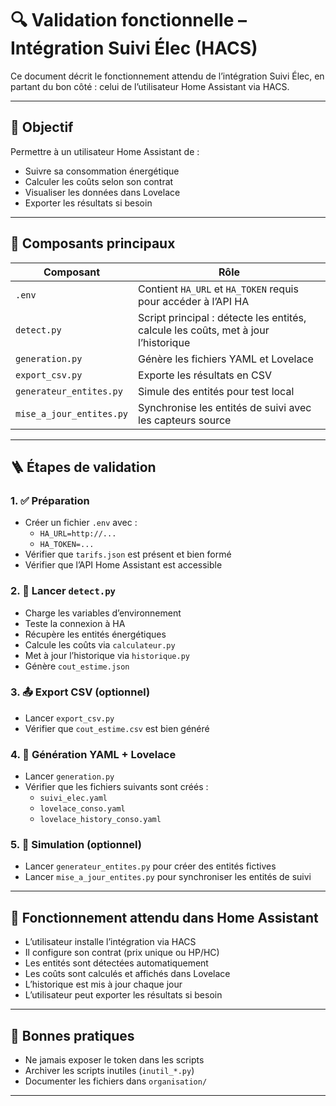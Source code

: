 # 🔍 Validation fonctionnelle – Intégration Suivi Élec (HACS)

Ce document décrit le fonctionnement attendu de l’intégration Suivi Élec, en partant du bon côté : celui de l’utilisateur Home Assistant via HACS.

---

## 🎯 Objectif

Permettre à un utilisateur Home Assistant de :
- Suivre sa consommation énergétique
- Calculer les coûts selon son contrat
- Visualiser les données dans Lovelace
- Exporter les résultats si besoin

---

## 🧩 Composants principaux

| Composant              | Rôle                                                                 |
|------------------------|----------------------------------------------------------------------|
| `.env`                 | Contient `HA_URL` et `HA_TOKEN` requis pour accéder à l’API HA       |
| `detect.py`            | Script principal : détecte les entités, calcule les coûts, met à jour l’historique |
| `generation.py`        | Génère les fichiers YAML et Lovelace                                 |
| `export_csv.py`        | Exporte les résultats en CSV                                         |
| `generateur_entites.py`| Simule des entités pour test local                                   |
| `mise_a_jour_entites.py`| Synchronise les entités de suivi avec les capteurs source           |

---

## 🪜 Étapes de validation

### 1. ✅ Préparation
- Créer un fichier `.env` avec :
  - `HA_URL=http://...`
  - `HA_TOKEN=...`
- Vérifier que `tarifs.json` est présent et bien formé
- Vérifier que l’API Home Assistant est accessible

### 2. 🚀 Lancer `detect.py`
- Charge les variables d’environnement
- Teste la connexion à HA
- Récupère les entités énergétiques
- Calcule les coûts via `calculateur.py`
- Met à jour l’historique via `historique.py`
- Génère `cout_estime.json`

### 3. 📤 Export CSV (optionnel)
- Lancer `export_csv.py`
- Vérifier que `cout_estime.csv` est bien généré

### 4. 🧾 Génération YAML + Lovelace
- Lancer `generation.py`
- Vérifier que les fichiers suivants sont créés :
  - `suivi_elec.yaml`
  - `lovelace_conso.yaml`
  - `lovelace_history_conso.yaml`

### 5. 🧪 Simulation (optionnel)
- Lancer `generateur_entites.py` pour créer des entités fictives
- Lancer `mise_a_jour_entites.py` pour synchroniser les entités de suivi

---

## 🧠 Fonctionnement attendu dans Home Assistant

- L’utilisateur installe l’intégration via HACS
- Il configure son contrat (prix unique ou HP/HC)
- Les entités sont détectées automatiquement
- Les coûts sont calculés et affichés dans Lovelace
- L’historique est mis à jour chaque jour
- L’utilisateur peut exporter les résultats si besoin

---

## 🧼 Bonnes pratiques

- Ne jamais exposer le token dans les scripts
- Archiver les scripts inutiles (`inutil_*.py`)
- Documenter les fichiers dans `organisation/`

---
